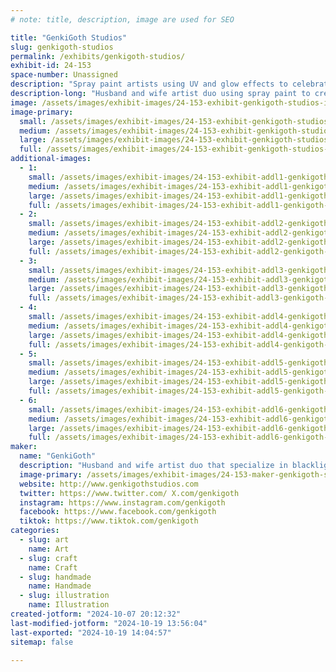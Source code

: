 ```yaml
---
# note: title, description, image are used for SEO

title: "GenkiGoth Studios"
slug: genkigoth-studios
permalink: /exhibits/genkigoth-studios/
exhibit-id: 24-153
space-number: Unassigned
description: "Spray paint artists using UV and glow effects to celebrate multiple fandoms and interests. "
description-long: "Husband and wife artist duo using spray paint to create one of a kind works of art.  Specializing in blacklight/UV and glow in the dark effects,they collaborate to produce unique orignal art, as well as celebrate their love for all things nerdy."
image: /assets/images/exhibit-images/24-153-exhibit-genkigoth-studios-inbound7955016665215712518-large.jpg
image-primary: 
  small: /assets/images/exhibit-images/24-153-exhibit-genkigoth-studios-inbound7955016665215712518-small.jpg
  medium: /assets/images/exhibit-images/24-153-exhibit-genkigoth-studios-inbound7955016665215712518-medium.jpg
  large: /assets/images/exhibit-images/24-153-exhibit-genkigoth-studios-inbound7955016665215712518-large.jpg
  full: /assets/images/exhibit-images/24-153-exhibit-genkigoth-studios-inbound7955016665215712518-full.jpg
additional-images: 
  - 1:
    small: /assets/images/exhibit-images/24-153-exhibit-addl1-genkigoth-studios-inbound1162214962978968451-small.jpg
    medium: /assets/images/exhibit-images/24-153-exhibit-addl1-genkigoth-studios-inbound1162214962978968451-medium.jpg
    large: /assets/images/exhibit-images/24-153-exhibit-addl1-genkigoth-studios-inbound1162214962978968451-large.jpg
    full: /assets/images/exhibit-images/24-153-exhibit-addl1-genkigoth-studios-inbound1162214962978968451-full.jpg
  - 2:
    small: /assets/images/exhibit-images/24-153-exhibit-addl2-genkigoth-studios-inbound5006901499634562855-small.jpg
    medium: /assets/images/exhibit-images/24-153-exhibit-addl2-genkigoth-studios-inbound5006901499634562855-medium.jpg
    large: /assets/images/exhibit-images/24-153-exhibit-addl2-genkigoth-studios-inbound5006901499634562855-large.jpg
    full: /assets/images/exhibit-images/24-153-exhibit-addl2-genkigoth-studios-inbound5006901499634562855-full.jpg
  - 3:
    small: /assets/images/exhibit-images/24-153-exhibit-addl3-genkigoth-studios-inbound8876317433511527994-small.jpg
    medium: /assets/images/exhibit-images/24-153-exhibit-addl3-genkigoth-studios-inbound8876317433511527994-medium.jpg
    large: /assets/images/exhibit-images/24-153-exhibit-addl3-genkigoth-studios-inbound8876317433511527994-large.jpg
    full: /assets/images/exhibit-images/24-153-exhibit-addl3-genkigoth-studios-inbound8876317433511527994-full.jpg
  - 4:
    small: /assets/images/exhibit-images/24-153-exhibit-addl4-genkigoth-studios-inbound8898770687264683868-small.jpg
    medium: /assets/images/exhibit-images/24-153-exhibit-addl4-genkigoth-studios-inbound8898770687264683868-medium.jpg
    large: /assets/images/exhibit-images/24-153-exhibit-addl4-genkigoth-studios-inbound8898770687264683868-large.jpg
    full: /assets/images/exhibit-images/24-153-exhibit-addl4-genkigoth-studios-inbound8898770687264683868-full.jpg
  - 5:
    small: /assets/images/exhibit-images/24-153-exhibit-addl5-genkigoth-studios-inbound4440387967861997981-small.jpg
    medium: /assets/images/exhibit-images/24-153-exhibit-addl5-genkigoth-studios-inbound4440387967861997981-medium.jpg
    large: /assets/images/exhibit-images/24-153-exhibit-addl5-genkigoth-studios-inbound4440387967861997981-large.jpg
    full: /assets/images/exhibit-images/24-153-exhibit-addl5-genkigoth-studios-inbound4440387967861997981-full.jpg
  - 6:
    small: /assets/images/exhibit-images/24-153-exhibit-addl6-genkigoth-studios-inbound2329688994640704397-small.jpg
    medium: /assets/images/exhibit-images/24-153-exhibit-addl6-genkigoth-studios-inbound2329688994640704397-medium.jpg
    large: /assets/images/exhibit-images/24-153-exhibit-addl6-genkigoth-studios-inbound2329688994640704397-large.jpg
    full: /assets/images/exhibit-images/24-153-exhibit-addl6-genkigoth-studios-inbound2329688994640704397-full.jpg
maker: 
  name: "GenkiGoth"
  description: "Husband and wife artist duo that specialize in blacklight/ UV reactive and glow in the dark one of a kind spray painted canvases."
  image-primary: /assets/images/exhibit-images/24-153-maker-genkigoth-studios-inbound2633156510622238541-medium.jpg
  website: http://www.genkigothstudios.com
  twitter: https://www.twitter.com/ X.com/genkigoth 
  instagram: https://www.instagram.com/genkigoth
  facebook: https://www.facebook.com/genkigoth
  tiktok: https://www.tiktok.com/genkigoth
categories: 
  - slug: art
    name: Art
  - slug: craft
    name: Craft
  - slug: handmade
    name: Handmade
  - slug: illustration
    name: Illustration
created-jotform: "2024-10-07 20:12:32"
last-modified-jotform: "2024-10-19 13:56:04"
last-exported: "2024-10-19 14:04:57"
sitemap: false

---
```

